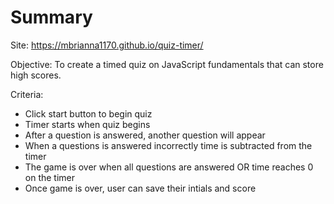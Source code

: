 # Summary
Site: https://mbrianna1170.github.io/quiz-timer/

Objective: To create a timed quiz on JavaScript fundamentals that can store high scores.

Criteria:
<ul>
  <li>Click start button to begin quiz</li>
  <li>Timer starts when quiz begins</li>
<li>After a question is answered, another question will appear</li>
<li>When a questions is answered incorrectly time is subtracted from the timer</li>
<li>The game is over when all questions are answered OR time reaches 0 on the timer</li>
<li>Once game is over, user can save their intials and score</li>
